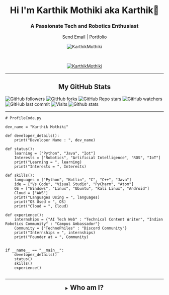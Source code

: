 <h1 align="center">Hi I'm Karthik Mothiki aka Karthik👋 </h1>
<h3 align="center">A Passionate Tech and Robotics Enthusiast</h3>

<p align="center">
	<a href="mailto:karthik1111mothiki@gmail.com" target="_blank" align="center">Send Email</a> |
	<a href="https://karthikmothiki.github.io/Portfolio/" target="_blank" align="center">Portfolio</a>
</p>

<p align="center"><img align="center" src="https://github-readme-streak-stats.herokuapp.com/?user=KarthikMothiki&theme=tokyonight&ring=15f4ee&fire=15f4ee&currStreakNum=a35eff&currStreakLabel=a35eff&sideLabels=4296f5&sideNums=4296f5" alt="KarthikMothiki" /></p>

<br />

<p align="center"> <a href="https://github.com/ryo-ma/github-profile-trophy"><img src="https://github-profile-trophy.vercel.app/?username=KarthikMothiki&title=Issues,Followers,PullRequest,MultipleLang,Stars,Commit&theme=onedark&no-bg=true&no-frame=true" alt="KarthikMothiki" /></a> </p>

<hr />

<p align="center"> <h2 align="center">My GitHub  Stats</h2>
  
![GitHub followers](https://img.shields.io/github/followers/KarthikMothiki?logo=GitHub%20Followers&style=social)
![GitHub forks](https://img.shields.io/github/forks/KarthikMothiki/KarthikMothiki?logo=Forks&style=social)
![GitHub Repo stars](https://img.shields.io/github/stars/KarthikMothiki/KarthikMothiki?style=social)
![GitHub watchers](https://img.shields.io/github/watchers/KarthikMothiki/KarthikMothiki?logo=Watchers&?style=social)
![GitHub last commit](https://img.shields.io/github/last-commit/KarthikMothiki/KarthikMothiki?style=plastic&logo=appveyor)
![Visits](http://estruyf-github.azurewebsites.net/api/VisitorHit?user=KarthikMothiki&repo=KarthikMothiki-visitors-badge&countColorcountColor&countColor=%237B1E7A?style=social)
![Github stats](https://github-readme-stats.vercel.app/api?username=KarthikMothiki)
</p>
<hr />

```
# ProfileCode.py

dev_name = "Karthik Mothiki"

def developer_details():
    print("Developer Name : ", dev_name)

def status():
    learning = ["Python", "Java", "Iot"]
    Interests = ["Robotics", "Artificial Intelligence", "ROS", "IoT"]
    print("Learning = ", learning)
    print("Interests = ", Interests)

def skills():
    languages = ["Python", "Kotlin", "C", "C++", "Java"]
    ide = ["Vs Code", "Visual Studio", "PyCharm", "Atom"]
    OS = ["Windows", "Linux", "Ubuntu", "Kali Linux", "Android"]
    Cloud = ["AWS"]
    print("Languages Using = ", languages)
    print("OS Used = ", OS)
    print("Cloud = ", Cloud)

def experience():
    internships = {"AI Tech Web" : "Technical Content Writer", "Indian Robotics Community" : "Campus Ambassador"}
    Community = {"TechnoPhiles" : "Discord Community"}
    print("Internships = ", internships)
    print("Founder at = ", Community)


if __name__ == "__main__":
    developer_details()
    status()
    skills()
    experience()
    
```
<hr />
<details align="center">
  <summary align="center"><h2 style="display: inline;">Who am I?<h2></summary>
	<p align="center">
		Hi, my name is Karthik Mothiki, I’m from Vijayawada, Andhra Pradesh, born and brought up. I'm currently pursuing my  B.Tech Mechatronics Engineering at Sastra Deemed University. As a Student of Mechatronics Engineering, My Field of Interest is very diverse. I Enjoy Coding, majorly have a passion for Robotics and Learning new Technologies. My dream is to become a Skilled Robotics Engineer.:smile::smile:
<br />

![KarthikMothiki](https://user-images.githubusercontent.com/62557178/117545062-dbaf6580-b041-11eb-8ee4-848837a53ec9.jpg)
<br />
</p>

<hr />



<details>
	<summary><h2 style="display: inline;">More about My Works</h2></summary>
	<h2 align="center">Community</h2>
	
We have a discord server! [![Discord](https://img.shields.io/discord/779327072727203860.svg?label=&logo=discord&logoColor=ffffff&color=7389D8&labelColor=6A7EC2)](https://discord.gg/EVXCUtJXWw) This should be your first stop to be a TechnoPhhiles. Why don't you introduce yourself right now? 
[Join the TechnoPhiles Discord Server](https://discord.gg/EVXCUtJXWw)


<br />
<hr />

<h2 align="center">📩 Latest Blog Posts</h2> 
<p align="left">
	I've produced some Technical Content in various platforms.<br/><br/>
	<a href="https://karthik-mothiki.medium.com/" target="_blank" align="left">Blogs in Medium:</a> <br/>
		<a href="https://karthik-mothiki.medium.com/the-booming-realities-ar-vr-6ab3407932a0" target="_blank" align="left">📚The Booming Realities (AR/VR)</a> <br/>
		<a href="https://karthik-mothiki.medium.com/valuable-deets-for-every-student-2cd5af54bf50" target="_blank" align="left">📚Valuable Deets for every Student</a> <br/>
		<a href="https://karthik-mothiki.medium.com/a-brief-prelude-on-dark-web-19b139ea8af0" target="_blank" align="left">📚A Brief Prelude on Dark Web</a> <br/>
		<a href="https://medium.com/robotics-club-sastra/pros-and-cons-of-robotics-c2daa96a5d27" target="_blank" align="left">📚PROS AND CONS OF ROBOTICS</a> <br/>
		<a href="https://medium.com/robotics-club-sastra/atom-universe-paradox-263755e585a6" target="_blank" align="left">📚Atom-Universe Paradox</a> <br/>
		<a href="https://medium.com/robotics-club-sastra/the-world-of-artificial-intelligence-f709df7bbbd5" target="_blank" align="left">📚THE WORLD OF ARTIFICIAL INTELLIGENCE</a> <br/>
		<a href="https://medium.com/robotics-club-sastra/have-you-ever-been-filled-with-amazement-that-every-year-many-innovations-and-startups-are-coming-8640139c367d" target="_blank" align="left">📚Top 5 Innovations of 2020</a> <br/>
		<a href="https://medium.com/robotics-club-sastra/microsoft-azure-ce32cc10b2f9" target="_blank" align="center">📚MICROSOFT AZURE - TEAM DATA SCIENCE PROCESS (TDSP)</a></br><br/>
	<a href="https://aitechweb.com/author/karthik/" target="_blank" align="left">Blogs in AI Tech Web:</a> <br/>
		<a href="https://aitechweb.com/how-artificial-intelligence-can-help-in-business/" target="_blank" align="left">📚How Artificial Intelligence Can Help In Business?</a> <br/>
		<a href="https://aitechweb.com/are-you-ready-for-the-revolution-of-data-science/" target="_blank" align="left">📚Are You Ready For The Revolution Of Data Science?</a> <br/>
		<a href="https://aitechweb.com/what-kinds-of-jobs-robots-take-from-humans-in-the-future/" target="_blank" align="left">📚What Kinds Of Jobs Robots Take From Humans In The Future?</a> <br/>
		<a href="https://aitechweb.com/top-5-innovations-of-the-month-in-ai/" target="_blank" align="left">📚TOP 5 INNOVATIONS OF THE MONTH IN AI</a> <br/>
		<a href="https://aitechweb.com/top-10-artificial-intelligence-trends-in-2020-that-everyone-should-know/" target="_blank" align="left">📚Top 10 Artificial Intelligence Trends In 2020 That Everyone Should Know</a> <br/>
		<a href="https://aitechweb.com/how-artificial-intelligence-can-help-to-fight-against-covid-19/" target="_blank" align="left">📚How Artificial Intelligence Can Help To Fight Against COVID-19</a> <br/>
</p>

<hr />

## 📌 Pinned Repositories

<a href="https://github.com/KarthikMothiki/Basic-Home-Automation">
  <img align="center" style="margin:1rem 0.5rem" src="https://github-readme-stats.vercel.app/api/pin/?username=KarthikMothiki&repo=Basic-Home-Automation&title_color=ffffff&text_color=c9cacc&icon_color=4AB197&bg_color=1A2B34" />
</a>

<br>

<a href="https://github.com/KarthikMothiki/Jarvis">
  <img align="center" style="margin:0.5rem" src="https://github-readme-stats.vercel.app/api/pin/?username=KarthikMothiki&repo=jarvis&title_color=ffffff&text_color=c9cacc&icon_color=4AB197&bg_color=1A2B34" />
</a>

<br>
<a href="https://github.com/KarthikMothiki/Python-Short-Programs">
  <img align="center" style="margin:1rem 0.5rem" src="https://github-readme-stats.vercel.app/api/pin/?username=KarthikMothiki&repo=Python-Short-Programs&title_color=ffffff&text_color=c9cacc&icon_color=4AB197&bg_color=1A2B34" />
</a>

<br>

<a href="https://github.com/KarthikMothiki/Blogs">
  <img align="center" style="margin:1rem 0.5rem" src="https://github-readme-stats.vercel.app/api/pin/?username=KarthikMothiki&repo=Blogs&title_color=ffffff&text_color=c9cacc&icon_color=4AB197&bg_color=1A2B34" />
</a>

<br>
<a href="https://github.com/KarthikMothiki/Portfolio">
  <img align="center" style="margin:1rem 0.5rem" src="https://github-readme-stats.vercel.app/api/pin/?username=KarthikMothiki&repo=Portfolio&title_color=ffffff&text_color=c9cacc&icon_color=4AB197&bg_color=1A2B34" />
</a>

<br>
<br />

<hr />

<details align="center">
  <summary align="center"><h2 style="display: inline;">What do I Know?<h2></summary>
	<p align="center">
	
 
## Tech Knowledge:

![Python](https://img.shields.io/badge/Python-3776AB?style=for-the-badge&logo=python&logoColor=white)
![HTML5](https://img.shields.io/badge/HTML5-E34F26?style=for-the-badge&logo=html5&logoColor=white)
![C](https://img.shields.io/badge/C-00599C?style=for-the-badge&logo=c&logoColor=white)
![C++](https://img.shields.io/badge/C%2B%2B-00599C?style=for-the-badge&logo=c%2B%2B&logoColor=white)
![Java](https://img.shields.io/badge/Java-ED8B00?style=for-the-badge&logo=java&logoColor=white)
![Kotlin](https://img.shields.io/badge/Kotlin-0095D5?&style=for-the-badge&logo=kotlin&logoColor=white)
![Git](https://img.shields.io/badge/Git-F05032?style=for-the-badge&logo=git&logoColor=white)
![Open CV](	https://img.shields.io/badge/OpenCV-27338e?style=for-the-badge&logo=OpenCV&logoColor=white)
![Microsoft](https://img.shields.io/badge/Microsoft-666666?style=for-the-badge&logo=microsoft&logoColor=white)
![Power Shell](https://img.shields.io/badge/PowerShell-5391FE?style=for-the-badge&logo=PowerShell&logoColor=white)
![Android](https://img.shields.io/badge/Android-3DDC84?style=for-the-badge&logo=android&logoColor=white)
![Windows](https://img.shields.io/badge/Windows-0078D6?style=for-the-badge&logo=windows&logoColor=white)
![Linux](https://img.shields.io/badge/Linux-FCC624?style=for-the-badge&logo=linux&logoColor=black)
![Ubuntu](https://img.shields.io/badge/Ubuntu-E95420?style=for-the-badge&logo=ubuntu&logoColor=white)
![Kali Linux](https://img.shields.io/badge/Kali_Linux-557C94?style=for-the-badge&logo=kali-linux&logoColor=white)
![VS Code](https://img.shields.io/badge/Visual_Studio_Code-0078D4?style=for-the-badge&logo=visual%20studio%20code&logoColor=white)
![Visual Studio 2019](https://img.shields.io/badge/Visual_Studio_2019-5C2D91?style=for-the-badge&logo=visual%20studio&logoColor=white)
![Arduino](https://img.shields.io/badge/Arduino_IDE-00979D?style=for-the-badge&logo=arduino&logoColor=white)
![AWS](https://img.shields.io/badge/Amazon_AWS-232F3E?style=for-the-badge&logo=amazon-aws&logoColor=white)

<br />
</p>
<hr />
<details align="center">
  <summary align="center"><h2 style="display: inline;">Connect With Me?<h2></summary>
	<p align="center">
	



[![Linkedin](https://img.shields.io/badge/LinkedIn-0077B5?style=plastic&logo=linkedin&logoColor=white)][linkedin]
[![Gmail](https://img.shields.io/badge/Gmail-D14836?style=plastic&logo=gmail&logoColor=white)](mailto:karthik1111mothiki@gmail.com)
[![Medium](https://img.shields.io/badge/Medium-12100E?style=plastic&logo=medium&logoColor=white)][medium]
[![Telegram](https://img.shields.io/badge/Telegram-2CA5E0?style=plastic&logo=telegram&logoColor=white)][telegram]
[![Messenger](https://img.shields.io/badge/Messenger-00B2FF?style=plastic&logo=messenger&logoColor=white)][messenger]
[![Instagram](https://img.shields.io/badge/Instagram-E4405F?style=plastic=instagram&logoColor=white)][instagram]
![Twitter Follow](https://img.shields.io/twitter/follow/KarthikMothiki?style=plastic)

# Thank you for scroling down!!
</p>
<br />
<hr />

[linkedin]: https://www.linkedin.com/in/karthikmothiki/
[medium]: https://karthik-mothiki.medium.com/
[telegram]: https://t.me/Karthik_Mothiki
[messenger]: https://m.me/karthik.mothiki
[facebook]: https://www.facebook.com/karthik.mothiki/
[gmail]: karthik1111mothiki@gmail.com
[instagram]: https://www.instagram.com/karthik_mothiki/
[twitter]: https://twitter.com/KarthikMothiki


</details>
</details>
</details>

